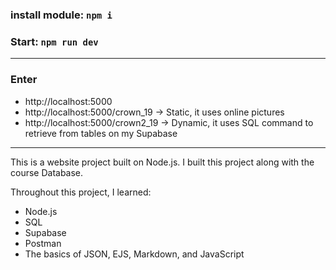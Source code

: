 ### install module: `npm i`
### Start: `npm run dev`

---
### Enter
* http://localhost:5000
* http://localhost:5000/crown_19  &#8594; Static, it uses online pictures
* http://localhost:5000/crown2_19 &#8594; Dynamic, it uses SQL command to retrieve from tables on my Supabase

---

This is a website project built on Node.js.
I built this project along with the course Database.

Throughout this project, I learned: 
* Node.js
* SQL
* Supabase
* Postman
* The basics of JSON, EJS, Markdown, and JavaScript
